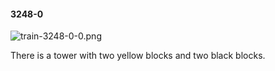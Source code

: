 #### 3248-0
![train-3248-0-0.png](https://github.com/lil-lab/nlvr/raw/master/nlvr/train/images/60/train-3248-0-0.png "train-3248-0-0.png")

There is a tower with two yellow blocks and two black blocks.